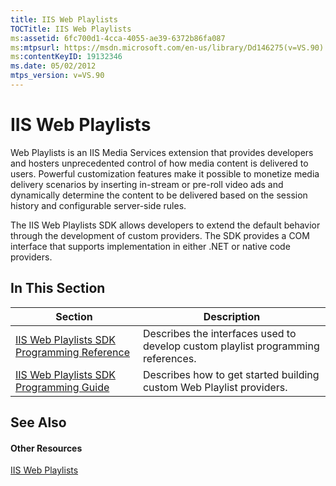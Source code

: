 ```yaml
---
title: IIS Web Playlists
TOCTitle: IIS Web Playlists
ms:assetid: 6fc700d1-4cca-4055-ae39-6372b86fa087
ms:mtpsurl: https://msdn.microsoft.com/en-us/library/Dd146275(v=VS.90)
ms:contentKeyID: 19132346
ms.date: 05/02/2012
mtps_version: v=VS.90
---
```


# IIS Web Playlists

Web Playlists is an IIS Media Services extension that provides developers and hosters unprecedented control of how media content is delivered to users. Powerful customization features make it possible to monetize media delivery scenarios by inserting in-stream or pre-roll video ads and dynamically determine the content to be delivered based on the session history and configurable server-side rules.

The IIS Web Playlists SDK allows developers to extend the default behavior through the development of custom providers. The SDK provides a COM interface that supports implementation in either .NET or native code providers.

## In This Section

|Section|Description|
|--- |--- |
|[IIS Web Playlists SDK Programming Reference](https://msdn.microsoft.com/en-us/library/dd146287(v=vs.90))|Describes the interfaces used to develop custom playlist programming references.|
|[IIS Web Playlists SDK Programming Guide](https://msdn.microsoft.com/en-us/library/dd146262(v=vs.90))|Describes how to get started building custom Web Playlist providers.|


## See Also

#### Other Resources

[IIS Web Playlists](http://go.microsoft.com/fwlink/?linkid=247913)

